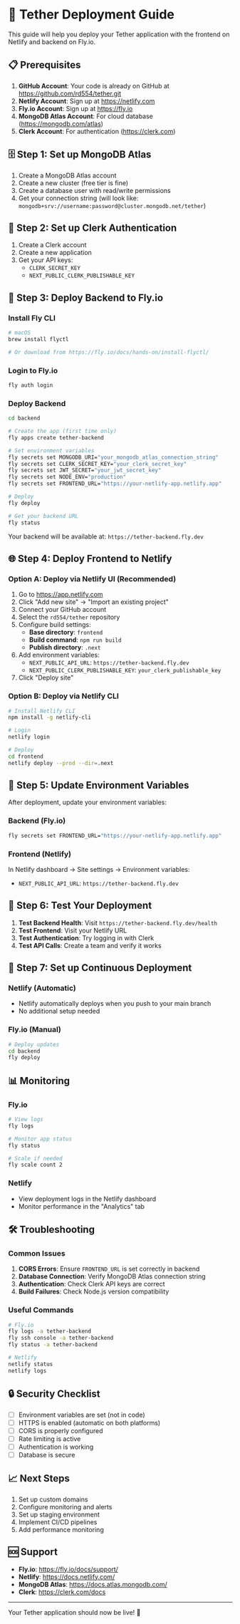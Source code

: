 # 🚀 Tether Deployment Guide

This guide will help you deploy your Tether application with the frontend on Netlify and backend on Fly.io.

## 📋 Prerequisites

1. **GitHub Account**: Your code is already on GitHub at https://github.com/rd554/tether.git
2. **Netlify Account**: Sign up at https://netlify.com
3. **Fly.io Account**: Sign up at https://fly.io
4. **MongoDB Atlas Account**: For cloud database (https://mongodb.com/atlas)
5. **Clerk Account**: For authentication (https://clerk.com)

## 🗄️ Step 1: Set up MongoDB Atlas

1. Create a MongoDB Atlas account
2. Create a new cluster (free tier is fine)
3. Create a database user with read/write permissions
4. Get your connection string (will look like: `mongodb+srv://username:password@cluster.mongodb.net/tether`)

## 🔐 Step 2: Set up Clerk Authentication

1. Create a Clerk account
2. Create a new application
3. Get your API keys:
   - `CLERK_SECRET_KEY`
   - `NEXT_PUBLIC_CLERK_PUBLISHABLE_KEY`

## 🚀 Step 3: Deploy Backend to Fly.io

### Install Fly CLI
```bash
# macOS
brew install flyctl

# Or download from https://fly.io/docs/hands-on/install-flyctl/
```

### Login to Fly.io
```bash
fly auth login
```

### Deploy Backend
```bash
cd backend

# Create the app (first time only)
fly apps create tether-backend

# Set environment variables
fly secrets set MONGODB_URI="your_mongodb_atlas_connection_string"
fly secrets set CLERK_SECRET_KEY="your_clerk_secret_key"
fly secrets set JWT_SECRET="your_jwt_secret_key"
fly secrets set NODE_ENV="production"
fly secrets set FRONTEND_URL="https://your-netlify-app.netlify.app"

# Deploy
fly deploy

# Get your backend URL
fly status
```

Your backend will be available at: `https://tether-backend.fly.dev`

## 🌐 Step 4: Deploy Frontend to Netlify

### Option A: Deploy via Netlify UI (Recommended)

1. Go to https://app.netlify.com
2. Click "Add new site" → "Import an existing project"
3. Connect your GitHub account
4. Select the `rd554/tether` repository
5. Configure build settings:
   - **Base directory**: `frontend`
   - **Build command**: `npm run build`
   - **Publish directory**: `.next`
6. Add environment variables:
   - `NEXT_PUBLIC_API_URL`: `https://tether-backend.fly.dev`
   - `NEXT_PUBLIC_CLERK_PUBLISHABLE_KEY`: `your_clerk_publishable_key`
7. Click "Deploy site"

### Option B: Deploy via Netlify CLI

```bash
# Install Netlify CLI
npm install -g netlify-cli

# Login
netlify login

# Deploy
cd frontend
netlify deploy --prod --dir=.next
```

## 🔧 Step 5: Update Environment Variables

After deployment, update your environment variables:

### Backend (Fly.io)
```bash
fly secrets set FRONTEND_URL="https://your-netlify-app.netlify.app"
```

### Frontend (Netlify)
In Netlify dashboard → Site settings → Environment variables:
- `NEXT_PUBLIC_API_URL`: `https://tether-backend.fly.dev`

## 🧪 Step 6: Test Your Deployment

1. **Test Backend Health**: Visit `https://tether-backend.fly.dev/health`
2. **Test Frontend**: Visit your Netlify URL
3. **Test Authentication**: Try logging in with Clerk
4. **Test API Calls**: Create a team and verify it works

## 🔄 Step 7: Set up Continuous Deployment

### Netlify (Automatic)
- Netlify automatically deploys when you push to your main branch
- No additional setup needed

### Fly.io (Manual)
```bash
# Deploy updates
cd backend
fly deploy
```

## 📊 Monitoring

### Fly.io
```bash
# View logs
fly logs

# Monitor app status
fly status

# Scale if needed
fly scale count 2
```

### Netlify
- View deployment logs in the Netlify dashboard
- Monitor performance in the "Analytics" tab

## 🛠️ Troubleshooting

### Common Issues

1. **CORS Errors**: Ensure `FRONTEND_URL` is set correctly in backend
2. **Database Connection**: Verify MongoDB Atlas connection string
3. **Authentication**: Check Clerk API keys are correct
4. **Build Failures**: Check Node.js version compatibility

### Useful Commands

```bash
# Fly.io
fly logs -a tether-backend
fly ssh console -a tether-backend
fly status -a tether-backend

# Netlify
netlify status
netlify logs
```

## 🔒 Security Checklist

- [ ] Environment variables are set (not in code)
- [ ] HTTPS is enabled (automatic on both platforms)
- [ ] CORS is properly configured
- [ ] Rate limiting is active
- [ ] Authentication is working
- [ ] Database is secure

## 📈 Next Steps

1. Set up custom domains
2. Configure monitoring and alerts
3. Set up staging environment
4. Implement CI/CD pipelines
5. Add performance monitoring

## 🆘 Support

- **Fly.io**: https://fly.io/docs/support/
- **Netlify**: https://docs.netlify.com/
- **MongoDB Atlas**: https://docs.atlas.mongodb.com/
- **Clerk**: https://clerk.com/docs

---

Your Tether application should now be live! 🎉 